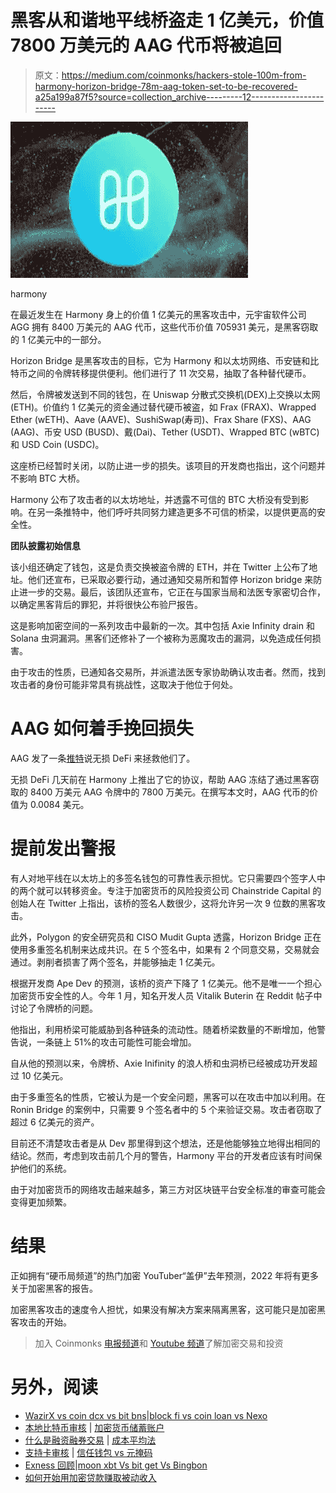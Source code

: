 # 黑客从和谐地平线桥盗走 1 亿美元，价值 7800 万美元的 AAG 代币将被追回

> 原文：<https://medium.com/coinmonks/hackers-stole-100m-from-harmony-horizon-bridge-78m-aag-token-set-to-be-recovered-a25a199a87f5?source=collection_archive---------12----------------------->

![](img/f0050b272070cbf70ddd14361099c06a.png)

harmony

在最近发生在 Harmony 身上的价值 1 亿美元的黑客攻击中，元宇宙软件公司 AGG 拥有 8400 万美元的 AAG 代币，这些代币价值 705931 美元，是黑客窃取的 1 亿美元中的一部分。

Horizon Bridge 是黑客攻击的目标，它为 Harmony 和以太坊网络、币安链和比特币之间的令牌转移提供便利。他们进行了 11 次交易，抽取了各种替代硬币。

然后，令牌被发送到不同的钱包，在 Uniswap 分散式交换机(DEX)上交换以太网(ETH)。价值约 1 亿美元的资金通过替代硬币被盗，如 Frax (FRAX)、Wrapped Ether (wETH)、Aave (AAVE)、SushiSwap(寿司)、Frax Share (FXS)、AAG (AAG)、币安 USD (BUSD)、戴(Dai)、Tether (USDT)、Wrapped BTC (wBTC)和 USD Coin (USDC)。

这座桥已经暂时关闭，以防止进一步的损失。该项目的开发商也指出，这个问题并不影响 BTC 大桥。

Harmony 公布了攻击者的以太坊地址，并透露不可信的 BTC 大桥没有受到影响。在另一条推特中，他们呼吁共同努力建造更多不可信的桥梁，以提供更高的安全性。

**团队披露初始信息**

该小组还确定了钱包，这是负责交换被盗令牌的 ETH，并在 Twitter 上公布了地址。他们还宣布，已采取必要行动，通过通知交易所和暂停 Horizon bridge 来防止进一步的交易。最后，该团队还宣布，它正在与国家当局和法医专家密切合作，以确定黑客背后的罪犯，并将很快公布验尸报告。

这是影响加密空间的一系列攻击中最新的一次。其中包括 Axie Infinity drain 和 Solana 虫洞漏洞。黑客们还修补了一个被称为恶魔攻击的漏洞，以免造成任何损害。

由于攻击的性质，已通知各交易所，并派遣法医专家协助确认攻击者。然而，找到攻击者的身份可能非常具有挑战性，这取决于他位于何处。

# AAG 如何着手挽回损失

AAG 发了一条[推特](https://twitter.com/aag_ventures/status/1540213678380924928?t=Mok37zwuuRDFaK7LKA8gvQ&s=19)说无损 DeFi 来拯救他们了。

无损 DeFi 几天前在 Harmony 上推出了它的协议，帮助 AAG 冻结了通过黑客窃取的 8400 万美元 AAG 令牌中的 7800 万美元。在撰写本文时，AAG 代币的价值为 0.0084 美元。

# 提前发出警报

有人对地平线在以太坊上的多签名钱包的可靠性表示担忧。它只需要四个签字人中的两个就可以转移资金。专注于加密货币的风险投资公司 Chainstride Capital 的创始人在 Twitter 上指出，该桥的签名人数很少，这将允许另一次 9 位数的黑客攻击。

此外，Polygon 的安全研究员和 CISO Mudit Gupta 透露，Horizon Bridge 正在使用多重签名机制来达成共识。在 5 个签名中，如果有 2 个同意交易，交易就会通过。剥削者损害了两个签名，并能够抽走 1 亿美元。

根据开发商 Ape Dev 的预测，该桥的资产下降了 1 亿美元。他不是唯一一个担心加密货币安全性的人。今年 1 月，知名开发人员 Vitalik Buterin 在 Reddit 帖子中讨论了令牌桥的问题。

他指出，利用桥梁可能威胁到各种链条的流动性。随着桥梁数量的不断增加，他警告说，一条链上 51%的攻击可能性可能会增加。

自从他的预测以来，令牌桥、Axie Inifinity 的浪人桥和虫洞桥已经被成功开发超过 10 亿美元。

由于多重签名的性质，它被认为是一个安全问题，黑客可以在攻击中加以利用。在 Ronin Bridge 的案例中，只需要 9 个签名者中的 5 个来验证交易。攻击者窃取了超过 6 亿美元的资产。

目前还不清楚攻击者是从 Dev 那里得到这个想法，还是他能够独立地得出相同的结论。然而，考虑到攻击前几个月的警告，Harmony 平台的开发者应该有时间保护他们的系统。

由于对加密货币的网络攻击越来越多，第三方对区块链平台安全标准的审查可能会变得更加频繁。

# 结果

正如拥有“硬币局频道”的热门加密 YouTuber“盖伊”去年预测，2022 年将有更多关于加密黑客的报告。

加密黑客攻击的速度令人担忧，如果没有解决方案来隔离黑客，这可能只是加密黑客攻击的开始。

> 加入 Coinmonks [电报频道](https://t.me/coincodecap)和 [Youtube 频道](https://www.youtube.com/c/coinmonks/videos)了解加密交易和投资

# 另外，阅读

*   [WazirX vs coin dcx vs bit bns](/coinmonks/wazirx-vs-coindcx-vs-bitbns-149f4f19a2f1)|[block fi vs coin loan vs Nexo](/coinmonks/blockfi-vs-coinloan-vs-nexo-cb624635230d)
*   [本地比特币审核](/coinmonks/localbitcoins-review-6cc001c6ed56) | [加密货币储蓄账户](https://coincodecap.com/cryptocurrency-savings-accounts)
*   [什么是融资融券交易](https://coincodecap.com/margin-trading) | [成本平均法](https://coincodecap.com/dca)
*   [支持卡审核](https://coincodecap.com/uphold-card-review) | [信任钱包 vs 元掩码](https://coincodecap.com/trust-wallet-vs-metamask)
*   [Exness 回顾](https://coincodecap.com/exness-review)|[moon xbt Vs bit get Vs Bingbon](https://coincodecap.com/bingbon-vs-bitget-vs-moonxbt)
*   [如何开始用加密贷款赚取被动收入](https://coincodecap.com/passive-income-crypto-lending)